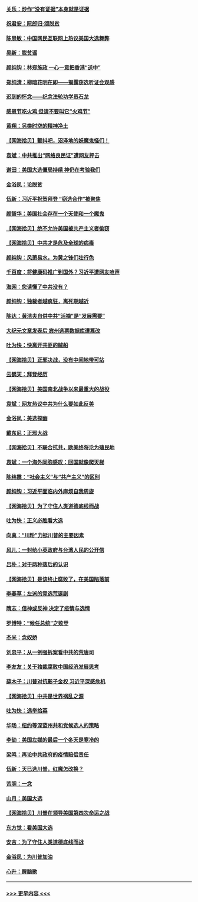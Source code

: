 #### [关乐：炒作“没有证据”本身就是证据](../pages/nsc993/n12583146.md?t=11301602) 
#### [祝君安：阮郎归‧颂脱贫](../pages/nsc993/n12583119.md?t=11301602) 
#### [陈思敏：中国网民互联网上热议美国大选舞弊](../pages/nsc993/n12582845.md?t=11301602) 
#### [吴新：脱贫谣](../pages/nsc993/n12580839.md?t=11301602) 
#### [颜纯钩：林郑施政 一心一意把香港“送中”](../pages/nsc993/n12580805.md?t=11301602) 
#### [郑纯清：柳暗花明在即——揭露窃选听证会观感](../pages/nsc993/n12580795.md?t=11301602) 
#### [迟到的怀念——纪念法轮功学员石龙](../pages/nsc993/n12580245.md?t=11301602) 
#### [感恩节吃火鸡  但请不要叫它“火鸡节”](../pages/nsc993/n12580252.md?t=11301602) 
#### [黄翔：另类时空的精神净土](../pages/nsc993/n12578638.md?t=11301602) 
#### [【网海拾贝】颤抖吧，沼泽地的妖魔鬼怪们！](../pages/nsc993/n12578552.md?t=11301602) 
#### [袁斌：中共推出“网络良民证”遭网友抨击](../pages/nsc993/n12578511.md?t=11301602) 
#### [谢田：美国大选僵局持续 神仍在考验我们](../pages/nsc993/n12577432.md?t=11301602) 
#### [金浴凤：论脱贫](../pages/nsc993/n12576386.md?t=11301602) 
#### [伍新：习近平祝贺拜登 “窃选合作”被聚焦](../pages/nsc993/n12576358.md?t=11301602) 
#### [颜智华：美国社会存在一个天使和一个魔鬼](../pages/nsc993/n12574299.md?t=11301602) 
#### [【网海拾贝】绝不允许美国被共产主义者偷窃](../pages/nsc993/n12573396.md?t=11301602) 
#### [【网海拾贝】中共才是危及全球的病毒](../pages/nsc993/n12571204.md?t=11301602) 
#### [颜纯钩：风萧易水，为黄之锋们壮行色](../pages/nsc993/n12571487.md?t=11301602) 
#### [千百度：将健康码推广到国外？习近平遭网友呛声](../pages/nsc993/n12570808.md?t=11301602) 
#### [海网：您读懂了中共没有？](../pages/nsc993/n12570487.md?t=11301602) 
#### [颜纯钩：独裁者越疯狂，离死期越近](../pages/nsc993/n12569055.md?t=11301602) 
#### [陈达：黄洁夫自供中共“活摘”是“发展需要”](../pages/nsc993/n12568541.md?t=11301602) 
#### [大纪元文章发表后 宾州选票数据库遭篡改](../pages/nsc993/n12568105.md?t=11301602) 
#### [吐为快：快离开共匪的贼船](../pages/nsc993/n12568462.md?t=11301602) 
#### [【网海拾贝】正邪决战，没有中间地带可站](../pages/nsc993/n12568439.md?t=11301602) 
#### [云鹤天：拜登经历](../pages/nsc993/n12567294.md?t=11301602) 
#### [【网海拾贝】美国南北战争以来最重大的战役](../pages/nsc993/n12567247.md?t=11301602) 
#### [袁斌：网友热议中共为什么要如此反美](../pages/nsc993/n12567162.md?t=11301602) 
#### [金浴凤：美选探幽](../pages/nsc993/n12567147.md?t=11301602) 
#### [戴东尼：正邪大战](../pages/nsc993/n12567033.md?t=11301602) 
#### [【网海拾贝】不联合抗共，欧美终将沦为殖民地](../pages/nsc993/n12565068.md?t=11301602) 
#### [袁斌：一个海外同胞感叹：回国就像爬天梯](../pages/nsc993/n12564986.md?t=11301602) 
#### [陈纬霆：“社会主义”与“共产主义”的区别](../pages/nsc993/n12562417.md?t=11301602) 
#### [颜纯钩：习近平面临内外麻烦自我周旋](../pages/nsc993/n12563356.md?t=11301602) 
#### [【网海拾贝】为了守住人类道德底线而战](../pages/nsc993/n12562542.md?t=11301602) 
#### [吐为快：正义必胜看大选](../pages/nsc993/n12561967.md?t=11301602) 
#### [向真：“川粉”力挺川普的主要因素](../pages/nsc993/n12560774.md?t=11301602) 
#### [风儿：一封给小英政府与台湾人民的公开信](../pages/nsc993/n12560581.md?t=11301602) 
#### [吕朴：对于两种落后的认识](../pages/nsc993/n12560492.md?t=11301602) 
#### [【网海拾贝】是该终止腐败了，在美国陷落前](../pages/nsc993/n12559936.md?t=11301602) 
#### [李春草：左派的竞选荒诞剧](../pages/nsc993/n12558380.md?t=11301602) 
#### [隋志：信神或反神 决定了疫情与选情](../pages/nsc993/n12558255.md?t=11301602) 
#### [罗博特：“候任总统”之败登](../pages/nsc993/n12558189.md?t=11301602) 
#### [杰米：念奴娇](../pages/nsc993/n12558174.md?t=11301602) 
#### [刘忠平：从一例强拆案看中共的荒唐司](../pages/nsc993/n12558036.md?t=11301602) 
#### [李友友：关于独裁腐败中国经济发展思考](../pages/nsc993/n12558004.md?t=11301602) 
#### [薛木子：川普对抗影子金权 习近平深感危机](../pages/nsc993/n12557342.md?t=11301602) 
#### [【网海拾贝】中共是世界祸乱之源](../pages/nsc993/n12555353.md?t=11301602) 
#### [吐为快：选举拾英](../pages/nsc993/n12555041.md?t=11301602) 
#### [华旸：纽约等深蓝州共和党候选人的策略](../pages/nsc993/n12554309.md?t=11301602) 
#### [李劼：美国左媒的最后一个冬天是寒冷的](../pages/nsc993/n12552947.md?t=11301602) 
#### [梁鸣：再论中共政府的疫情赔偿责任](../pages/nsc993/n12553012.md?t=11301602) 
#### [伍新：天已选川普，红魔怎改换？](../pages/nsc993/n12552970.md?t=11301602) 
#### [苦胆：一念](../pages/nsc993/n12552957.md?t=11301602) 
#### [山月：美国大选](../pages/nsc993/n12552446.md?t=11301602) 
#### [【网海拾贝】川普在领导美国第四次命运之战](../pages/nsc993/n12551973.md?t=11301602) 
#### [东方觉：看美国大选](../pages/nsc993/n12551647.md?t=11301602) 
#### [安吉：为了守住人类道德底线而战](../pages/nsc993/n12551111.md?t=11301602) 
#### [金浴凤：为川普加油](../pages/nsc993/n12551085.md?t=11301602) 
#### [心升：醒脑歌](../pages/nsc993/n12550984.md?t=11301602) 

----
#### [ >>> 更早内容 <<< ](../indexes/nsc993-earlier.md)
